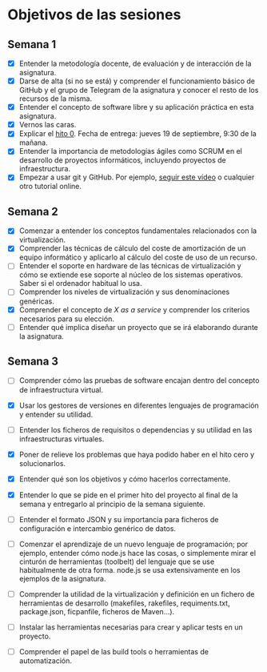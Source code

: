 # Objetivos de las sesiones

## Semana 1

- [x] Entender la metodología docente, de evaluación y de interacción de la asignatura.
- [x] Darse de alta (si no se está) y comprender el funcionamiento básico de GitHub y el
   grupo de Telegram de la asignatura y conocer el resto de los recursos de la misma.
- [x] Entender el concepto de software libre y su aplicación práctica en esta asignatura.
- [x] Vernos las caras.
- [x] Explicar el
   [hito 0](http://jj.github.io/IV/documentos/proyecto/0.Repositorio). Fecha
   de entrega: jueves 19 de septiembre, 9:30 de la mañana.
- [x] Entender la importancia de metodologías ágiles como SCRUM en el
   desarrollo de proyectos informáticos, incluyendo proyectos de
   infraestructura.
- [x] Empezar a usar git y GitHub. Por ejemplo,
  [seguir este vídeo](https://www.youtube.com/watch?v=gmXyJI01qa8) o
   cualquier otro tutorial online.

## Semana 2
- [x] Comenzar a entender los conceptos fundamentales relacionados con la
virtualización.
- [x] Comprender las técnicas de cálculo del coste de amortización de un equipo
informático y aplicarlo al cálculo del coste de uso de un recurso.
- [ ] Entender el soporte en hardware de las técnicas de virtualización y cómo
se extiende ese soporte al núcleo de los sistemas operativos. Saber si el
ordenador habitual lo usa.
- [ ] Comprender los niveles de virtualización y sus denominaciones genéricas.
- [x] Comprender el concepto de *X as a service* y comprender los criterios
necesarios para su elección.
- [ ] Entender qué implica diseñar un proyecto que se irá elaborando durante
la asignatura.

## Semana 3

- [ ] Comprender cómo las pruebas de software encajan dentro del concepto de infraestructura virtual.

- [x] Usar los gestores de versiones en diferentes lenguajes de programación y entender su utilidad.

- [ ] Entender los ficheros de requisitos o dependencias y su utilidad en las infraestructuras virtuales.

- [x] Poner de relieve los problemas que haya podido haber en el hito cero y solucionarlos.

- [x] Entender qué son los objetivos y cómo hacerlos correctamente.

- [x] Entender lo que se pide en el primer hito del proyecto al final de la semana y entregarlo al principio de la semana siguiente.

- [ ] Entender el formato JSON y su importancia para ficheros de configuración e intercambio genérico de datos.

- [ ] Comenzar el aprendizaje de un nuevo lenguaje de programación; por ejemplo, entender cómo node.js hace las cosas, o simplemente mirar el cinturón de herramientas (toolbelt) del lenguaje que se use habitualmente de otra forma. node.js se usa extensivamente en los ejemplos de la asignatura.

- [ ] Comprender la utilidad de la virtualización y definición en un fichero de herramientas de desarrollo (makefiles, rakefiles, requiments.txt, package.json, ficpanfile, ficheros de Maven...).

- [ ] Instalar las herramientas necesarias para crear y aplicar tests en un proyecto.

- [ ] Comprender el papel de las build tools o herramientas de automatización.
